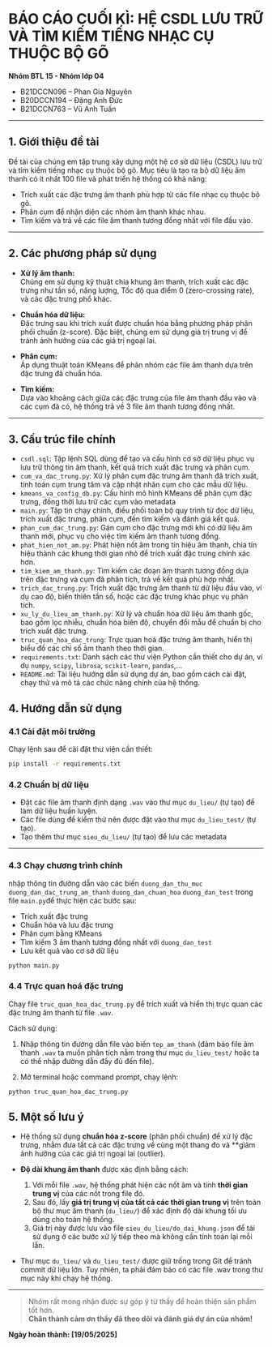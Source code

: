 # BÁO CÁO CUỐI KÌ: HỆ CSDL LƯU TRỮ VÀ TÌM KIẾM TIẾNG NHẠC CỤ THUỘC BỘ GÕ

**Nhóm BTL 15 - Nhóm lớp 04**  
- B21DCCN096 – Phan Gia Nguyên  
- B20DCCN194 – Đặng Anh Đức  
- B21DCCN763 – Vũ Anh Tuấn  

---

## 1. Giới thiệu đề tài

Đề tài của chúng em tập trung xây dựng một hệ cơ sở dữ liệu (CSDL) lưu trữ và tìm kiếm tiếng nhạc cụ thuộc bộ gõ. Mục tiêu là tạo ra bộ dữ liệu âm thanh có ít nhất 100 file và phát triển hệ thống có khả năng:

- Trích xuất các đặc trưng âm thanh phù hợp từ các file nhạc cụ thuộc bộ gõ.
- Phân cụm để nhận diện các nhóm âm thanh khác nhau.
- Tìm kiếm và trả về các file âm thanh tương đồng nhất với file đầu vào.

---

## 2. Các phương pháp sử dụng

- **Xử lý âm thanh:**  
  Chúng em sử dụng kỹ thuật chia khung âm thanh, trích xuất các đặc trưng như tần số, năng lượng, Tốc độ qua điểm 0 (zero-crossing rate), và các đặc trưng phổ khác.

- **Chuẩn hóa dữ liệu:**  
  Đặc trưng sau khi trích xuất được chuẩn hóa bằng phương pháp phân phối chuẩn (z-score). Đặc biệt, chúng em sử dụng giá trị trung vị để tránh ảnh hưởng của các giá trị ngoại lai.

- **Phân cụm:**  
  Áp dụng thuật toán KMeans để phân nhóm các file âm thanh dựa trên đặc trưng đã chuẩn hóa.

- **Tìm kiếm:**  
  Dựa vào khoảng cách giữa các đặc trưng của file âm thanh đầu vào và các cụm đã có, hệ thống trả về 3 file âm thanh tương đồng nhất.

---

## 3. Cấu trúc file chính

- `csdl.sql`: Tập lệnh SQL dùng để tạo và cấu hình cơ sở dữ liệu phục vụ lưu trữ thông tin âm thanh, kết quả trích xuất đặc trưng và phân cụm.
- `cum_va_dac_trung.py`: Xử lý phân cụm đặc trưng âm thanh đã trích xuất, tính toán cụm trung tâm và cập nhật nhãn cụm cho các mẫu dữ liệu.
- `kmeans_va_config_db.py`: Cấu hình mô hình KMeans để phân cụm đặc trưng, đồng thời lưu trữ các cụm vào metadata
- `main.py`: Tập tin chạy chính, điều phối toàn bộ quy trình từ đọc dữ liệu, trích xuất đặc trưng, phân cụm, đến tìm kiếm và đánh giá kết quả.
- `phan_cum_dac_trung.py`: Gán cụm cho đặc trưng mới khi có dữ liệu âm thanh mới, phục vụ cho việc tìm kiếm âm thanh tương đồng.
- `phat_hien_not_am.py`: Phát hiện nốt âm trong tín hiệu âm thanh, chia tín hiệu thành các khung thời gian nhỏ để trích xuất đặc trưng chính xác hơn.
- `tim_kiem_am_thanh.py`: Tìm kiếm các đoạn âm thanh tương đồng dựa trên đặc trưng và cụm đã phân tích, trả về kết quả phù hợp nhất.
- `trich_dac_trung.py`: Trích xuất đặc trưng âm thanh từ dữ liệu đầu vào, ví dụ cao độ, biến thiên tần số, hoặc các đặc trưng khác phục vụ phân tích.
- `xu_ly_du_lieu_am_thanh.py`: Xử lý và chuẩn hóa dữ liệu âm thanh gốc, bao gồm lọc nhiễu, chuẩn hóa biên độ, chuyển đổi mẫu để chuẩn bị cho trích xuất đặc trưng.
- `truc_quan_hoa_dac_trung`: Trực quan hoá đặc trưng âm thanh, hiển thị biểu đồ các chỉ số âm thanh theo thời gian.
- `requirements.txt`: Danh sách các thư viện Python cần thiết cho dự án, ví dụ `numpy`, `scipy`, `librosa`, `scikit-learn`, `pandas`,...
- `README.md`: Tài liệu hướng dẫn sử dụng dự án, bao gồm cách cài đặt, chạy thử và mô tả các chức năng chính của hệ thống.

## 4. Hướng dẫn sử dụng

### 4.1 Cài đặt môi trường

Chạy lệnh sau để cài đặt thư viện cần thiết:

```bash
pip install -r requirements.txt
```

### 4.2 Chuẩn bị dữ liệu

- Đặt các file âm thanh định dạng `.wav` vào thư mục `du_lieu/` (tự tạo) để làm dữ liệu huấn luyện.
- Các file dùng để kiểm thử nên được đặt vào thư mục `du_lieu_test/` (tự tạo).
- Tạo thêm thư mục `sieu_du_lieu/` (tự tạo) để lưu các metadata

---

### 4.3 Chạy chương trình chính

nhập thông tin đường dẫn vào các biến `duong_dan_thu_muc` `duong_dan_dac_trung_am_thanh` `duong_dan_chuan_hoa` `duong_dan_test` trong file `main.py`để thực hiện các bước sau:

- Trích xuất đặc trưng  
- Chuẩn hóa và lưu đặc trưng  
- Phân cụm bằng KMeans 
- Tìm kiếm 3 âm thanh tương đồng nhất với `duong_dan_test`
- Lưu kết quả vào cơ sở dữ liệu

```bash
python main.py
```

### 4.4 Trực quan hoá đặc trưng 

Chạy file `truc_quan_hoa_dac_trung.py` để trích xuất và hiển thị trực quan các đặc trưng âm thanh từ file `.wav`.

Cách sử dụng:

1. Nhập thông tin đường dẫn file vào biến `tep_am_thanh` (đảm bảo file âm thanh `.wav` ta muốn phân tích nằm trong thư mục `du_lieu_test/` hoặc ta có thể nhập đường dẫn đầy đủ đến file).

2. Mở terminal hoặc command prompt, chạy lệnh:

```bash
python truc_quan_hoa_dac_trung.py
```

## 5. Một số lưu ý
- Hệ thống sử dụng **chuẩn hóa z-score** (phân phối chuẩn) để xử lý đặc trưng, nhằm đưa tất cả các đặc trưng về cùng một thang đo và **giảm ảnh hưởng của các giá trị ngoại lai (outlier).

- **Độ dài khung âm thanh** được xác định bằng cách:
  1. Với mỗi file `.wav`, hệ thống phát hiện các nốt âm và tính **thời gian trung vị** của các nốt trong file đó.
  2. Sau đó, lấy **giá trị trung vị của tất cả các thời gian trung vị** trên toàn bộ thư mục âm thanh (`du_lieu/`) để xác định độ dài khung tối ưu dùng cho toàn hệ thống.
  3. Giá trị này được lưu vào file `sieu_du_lieu/do_dai_khung.json` để tái sử dụng ở các bước xử lý tiếp theo mà không cần tính toán lại mỗi lần.

- Thư mục `du_lieu/` và `du_lieu_test/` được giữ trống trong Git để tránh commit dữ liệu lớn. Tuy nhiên, ta phải đảm bảo có các file .wav trong thư mục này khi chạy hệ thống.



---

> Nhóm rất mong nhận được sự góp ý từ thầy để hoàn thiện sản phẩm tốt hơn.  
> **Chân thành cảm ơn thầy đã theo dõi và đánh giá dự án của nhóm!**

**Ngày hoàn thành: [19/05/2025]**
